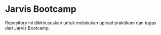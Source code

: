 # Jarvis Bootcamp
Repository ini dikkhususkan untuk melakukan upload praktikum dan tugas dari Jarvis Bootcamp.
